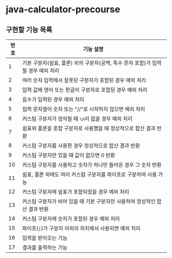 # java-calculator-precourse

## 구현할 기능 목록

| 번호 | 기능 설명                                             |
|----|---------------------------------------------------|
| 1  | 기본 구분자(쉼표, 콜론) 외의 구분자(공백, 특수 문자 포함)가 입력될 경우 예외 처리 |
| 2  | 여러 숫자 입력에서 잘못된 구분자가 포함된 경우 예외 처리                  |
| 3  | 입력 값에 영어 또는 한글이 구분자로 포함된 경우 예외 처리                 |
| 4  | 음수가 입력된 경우 예외 처리                                  |
| 5  | 입력 문자열이 숫자 또는 "//"로 시작하지 않으면 예외 처리                |
| 6  | 커스텀 구분자가 정의될 때 `\n`이 없을 경우 예외 처리                  |
| 7  | 쉼표와 콜론을 혼합 구분자로 사용했을 때 정상적으로 합산 결과 반환             |
| 8  | 커스텀 구분자를 사용한 경우 정상적으로 합산 결과 반환                    |
| 9  | 커스텀 구분자만 있을 때 값이 없으면 0 반환                         |
| 10 | 커스텀 구분자를 사용하고 숫자가 하나만 들어온 경우 그 숫자 반환              |
| 11 | 쉼표, 콜론 외에도 여러 커스텀 구분자를 파이프로 구분하여 사용 가능            |
| 12 | 커스텀 구분자에 쉼표가 포함되었을 경우 예외 처리                       |
| 13 | 커스텀 구분자가 비어 있을 때 기본 구분자만 사용하여 정상적인 합산 결과 반환       |
| 14 | 커스텀 구분자에 숫자가 포함된 경우 예외 처리                         |
| 15 | 파이프(`\|`)가 구분자 이외의 위치에서 사용되면 예외 처리                |
| 16 | 입력을 받아오는 기능                                       |
| 17 | 결과를 출력하는 기능                                       |
